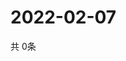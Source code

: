 # 2022-02-07
  共 0条

  <!-- BEGIN -->
  <!-- 最后更新时间Mon Feb 07 2022 00:19:47 GMT+0000 (Coordinated Universal Time) -->
  
  <!-- END -->
  
  